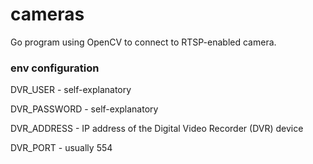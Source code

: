 # cameras

Go program using OpenCV to connect to RTSP-enabled camera.

### env configuration

DVR_USER - self-explanatory

DVR_PASSWORD - self-explanatory

DVR_ADDRESS - IP address of the Digital Video Recorder (DVR) device

DVR_PORT - usually 554
